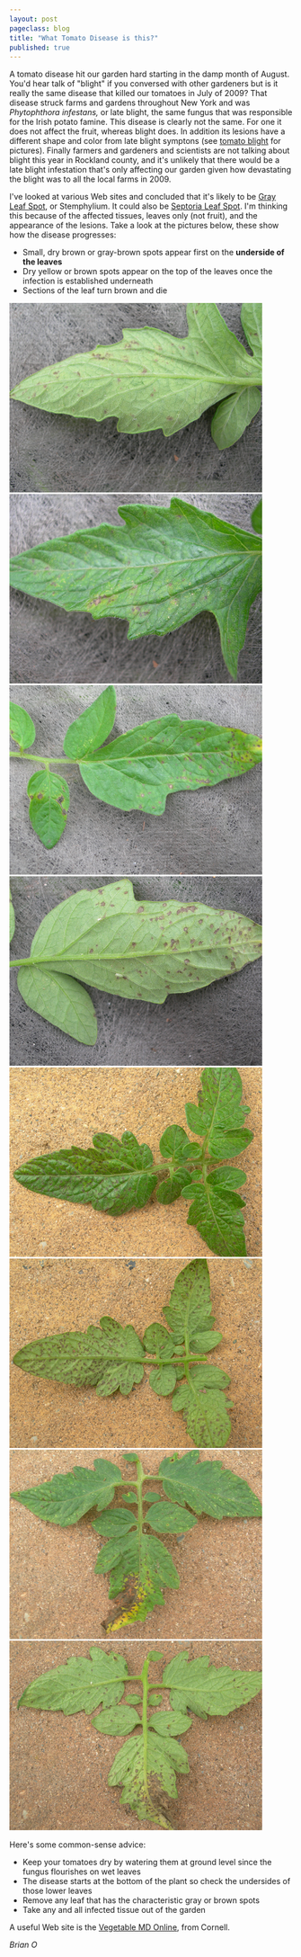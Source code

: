 ```yaml
---
layout: post
pageclass: blog
title: "What Tomato Disease is this?"
published: true
---
```


A tomato disease hit our garden hard starting in the damp month of August. You'd hear talk of "blight" if you conversed with other gardeners but is it really the same disease that killed our tomatoes in July of 2009? That disease struck farms and gardens throughout New York and was *Phytophthora infestans,* or late blight, the same fungus that was responsible for the Irish potato famine. This disease is clearly not the same. For one it does not affect the fruit, whereas blight does. In addition its lesions have a different shape and color from late blight symptons (see [tomato blight](http://organicgardening.about.com/b/2009/07/05/diagnosing-tomato-diseases-is-it-early-blight-late-blight-or-septoria.htm) for pictures). Finally farmers and gardeners and scientists are not talking about blight this year in Rockland county, and it's unlikely that there would be a late blight infestation that's only affecting our garden given how devastating the blight was to all the local farms in 2009.

I've looked at various Web sites and concluded that it's likely to be [Gray Leaf Spot](http://aggie-horticulture.tamu.edu/publications/tomatoproblemsolver/leaf/gray_spot.html), or Stemphylium. It could also be [Septoria Leaf Spot](http://vegetablemdonline.ppath.cornell.edu/factsheets/Tomato_Septoria.htm). I'm thinking this because of the affected tissues, leaves only (not fruit), and the appearance of the lesions. Take a look at the pictures below, these show how the disease progresses:

- Small, dry brown or gray-brown spots appear first on the **underside of the leaves**
- Dry yellow or brown spots appear on the top of the leaves once the infection is established underneath
- Sections of the leaf turn brown and die


![Diseased leaf 1](/images/DSCN8049_large_450x337.jpg)
![Diseased leaf 2](/images/DSCN8053_large_450x337.jpg)
![Diseased leaf 3](/images/DSCN8059_large_450x337.jpg)  
![Diseased leaf 4](/images/DSCN8060_large_450x337.jpg)  
![Diseased leaf 5](/images/DSCN8063_large_450x337.jpg)  
![Diseased leaf 6](/images/DSCN8065_large_450x337.jpg)  
![Diseased leaf 7](/images/DSCN8067_large_450x337.jpg)
![Diseased leaf 8](/images/DSCN8068_large_450x337.jpg)

Here's some common-sense advice:

-   Keep your tomatoes dry by watering them at ground level since the fungus flourishes on wet leaves
-   The disease starts at the bottom of the plant so check the undersides of those lower leaves
-   Remove any leaf that has the characteristic gray or brown spots
-   Take any and all infected tissue out of the garden

A useful Web site is the [Vegetable MD Online](http://vegetablemdonline.ppath.cornell.edu/DiagnosticKeys/TomLeaf/TomLeafKey.html), from Cornell.


*Brian O*
